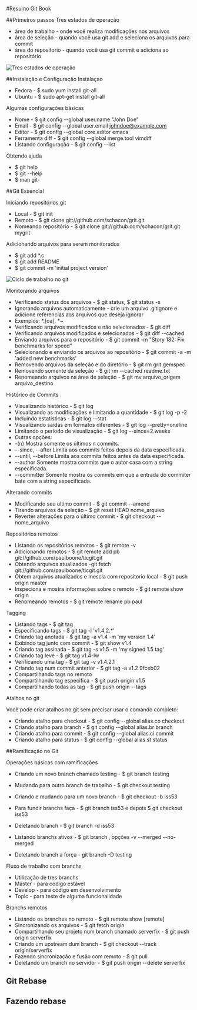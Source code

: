 
#Resumo Git Book

##Primeiros passos
Tres estados de operação
- área de trabalho - onde você realiza modificações nos arquivos
- área de seleção - quando você usa git add e seleciona os arquivos para commit
- área do repositorio - quando você usa git commit e adiciona ao repositório

![Tres estados de operação](https://git-scm.com/book/en/v2/book/01-introduction/images/areas.png "Tres estados de trabalho no repositório")

##Instalação e Configuração
Instalaçao
- Fedora - $ sudo yum install git-all
- Ubuntu - $ sudo apt-get install git-all

Algumas configurações básicas
- Nome - $ git config --global user.name "John Doe"
- Email - $ git config --global user.email johndoe@example.com
- Editor - $ git config --global core.editor emacs
- Ferramenta diff - $ git config --global merge.tool vimdiff
- Listando configuração - $ git config --list

Obtendo ajuda
- $ git help <verb>
- $ git <verb> --help
- $ man git-<verb>

##Git Essencial

Iniciando repositórios git
- Local - $ git init
- Remoto - $ git clone git://github.com/schacon/grit.git
- Nomeando repositório - $ git clone git://github.com/schacon/grit.git mygrit

Adicionando arquivos para serem monitorados
- $ git add *.c
- $ git add README
- $ git commit -m 'initial project version'

![Ciclo de trabalho no git](https://git-scm.com/book/en/v2/book/02-git-basics/images/lifecycle.png "Ciclo de trabalho no git")

Monitorando arquivos
- Verificando status dos arquivos - $ git status, $ git status -s 
- Ignorando arquivos automaticamente - crie um arquivo .gitignore e adicione referencias aos arquivos que deseja ignorar
 - Exemplos: *.[oa], *~
- Verificando arquivos modificados e não selecionados - $ git diff
- Verificando arquivos modificados e selecionados - $ git diff --cached
- Enviando arquivos para o repositório - $ git commit -m "Story 182: Fix benchmarks for speed"
- Selecionando e enviando os arquivos ao repositório - $ git commit -a -m 'added new benchmarks'
- Removendo arquivos da seleção e do diretório - $ git rm grit.gemspec
 - Removendo somente da seleção - $ git rm --cached readme.txt
- Renomeando arquivos na área de seleção - $ git mv arquivo_origem arquivo_destino

Histórico de Commits
- Visualizando histórico - $ git log
- Visualizando as modificações e limitando a quantidade - $ git log -p -2
- Incluindo estatisticas - $ git log --stat
- Visualizando saidas em formatos diferentes - $ git log --pretty=oneline
- Limitando o período de visualização - $ git log --since=2.weeks
 - Outras opções:
  - -(n) 	Mostra somente os últimos n commits.
  - --since, --after 	Limita aos commits feitos depois da data especificada.
  - --until, --before 	Limita aos commits feitos antes da data especificada.
  - --author 	Somente mostra commits que o autor casa com a string especificada.
  - --committer 	Somente mostra os commits em que a entrada do commiter bate com a string especificada.
  
Alterando commits
- Modificando seu ultimo commit - $ git commit --amend
- Tirando arquivos da seleção - $ git reset HEAD nome_arquivo
- Reverter alterações para o último commit - $ git checkout -- nome_arquivo

Repositórios remotos
- Listando os repositórios remotos - $ git remote -v
- Adicionando remotos - $ git remote add pb git://github.com/paulboone/ticgit.git
- Obtendo arquivos atualizados -git fetch git://github.com/paulboone/ticgit.git
- Obtem arquivos atualizados e mescla com repositorio local  - $ git push origin master
- Inspeciona e mostra informações sobre o remoto - $ git remote show origin
- Renomeando remotos - $ git remote rename pb paul

Tagging
- Listando tags - $ git tag
- Especificando tags - $ git tag -l 'v1.4.2.*'
- Criando tag anotada - $ git tag -a v1.4 -m 'my version 1.4'
- Exibindo tag junto com commit - $ git show v1.4
- Criando tag assinada - $ git tag -s v1.5 -m 'my signed 1.5 tag'
- Criando tag leve - $ git tag v1.4-lw
- Verificando uma tag - $ git tag -v v1.4.2.1
- Criando tag num commit anterior - $ git tag -a v1.2 9fceb02
- Compartilhando tags no remoto
 - Compartilhando tag especifica - $ git push origin v1.5
 - Compartilhando todas as tag - $ git push origin --tags
 
Atalhos no git

Você pode criar atalhos no git sem precisar usar o comando completo:
- Criando atalho para checkout - $ git config --global alias.co checkout
- Criando atalho para branch - $ git config --global alias.br branch
- Criando atalho para commit - $ git config --global alias.ci commit
- Criando atalho para status -  $ git config --global alias.st status

##Ramificação no Git

Operações básicas com ramificações
- Criando um novo branch chamado testing - $ git branch testing
- Mudando para outro branch de trabalho - $ git checkout testing
- Criando e mudando para um novo branch - $ git checkout -b iss53

- Para fundir branchs faça - $ git branch iss53 e depois $ git checkout iss53
- Deletando branch - $ git branch -d iss53
- Listando branchs ativos - $ git branch , opções -v --merged --no-merged
- Deletando branch a força - git branch -D testing

Fluxo de trabalho com branchs
- Utilização de tres branchs
 - Master - para codigo estável
 - Develop - para código em desenvolvimento
 - Topic - para teste de alguma funcionalidade
 
Branchs remotos

- Listando os branches no remoto - $ git remote show [remote]
- Sincronizando os arquivos - $ git fetch origin
- Compartilhando seu projeto num branch chamado serverfix - $ git push origin serverfix
- Criando um upstream dum branch - $ git checkout --track origin/serverfix
- Fazendo sincronização e fusão com remoto - $ git pull
- Deletando um branch no servidor - $ git push origin --delete serverfix

## Git Rebase

Fazendo rebase
- 

